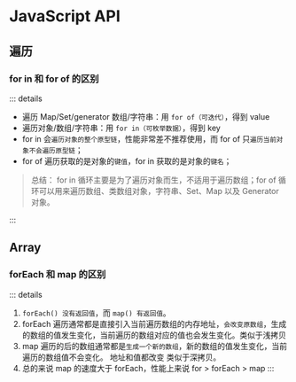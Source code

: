 # JavaScript API

## 遍历

### for in 和 for of 的区别

::: details

- 遍历 Map/Set/generator 数组/字符串：用 `for of（可迭代）`，得到 value
- 遍历对象/数组/字符串：用 `for in（可枚举数据）`，得到 key
- for in 会`遍历对象的整个原型链`，性能非常差不推荐使用，而 for of 只`遍历当前对象不会遍历原型链`；
- for of 遍历获取的是对象的`键值`，for in 获取的是对象的`键名`；

> 总结： for in 循环主要是为了遍历对象而生，不适用于遍历数组；for of 循环可以用来遍历数组、类数组对象，字符串、Set、Map 以及 Generator 对象。

:::

## Array

### forEach 和 map 的区别

::: details

1. `forEach() 没有返回值`，而 `map() 有返回值`。
2. forEach 遍历通常都是直接引入当前遍历数组的内存地址，`会改变原数组`，生成的数组的值发生变化，当前遍历的数组对应的值也会发生变化。类似于浅拷贝
3. map 遍历的后的数组通常都是`生成一个新的数组`，新的数组的值发生变化，当前遍历的数组值不会变化。 地址和值都改变 类似于深拷贝。
4. 总的来说 map 的速度大于 forEach，性能上来说 for > forEach > map
   :::
